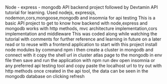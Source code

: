 Node - express - mongodb API backend project followed by Devtamin API tutorial for learning.
Used nodejs, expressjs, nodemon,cors,mongoose,mongodb and insomnia for api testing
This is a basic API project to get to know how backend with node,express and mongodb works with http methods, mvc architecture implementation,cors implementation and middleware
This was coded along while watching the tutorial with comments for further reference and learning in future on a later read or to reuse with a frontend application
to start with this project
install node modules by command npm i
then create a cluster in mongodb and connect with it
copy the shell url in cluster atlas page to the mongodb in env file
then save and run the application with npm run dev
open insomnia or any preferred api testing tool and copy paste the localhost url to try out with http methods
once created in the api tool, the data can be seen in the mongodb database on clicking refresh
